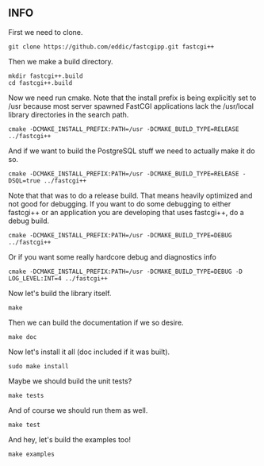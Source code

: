 ## INFO ##


First we need to clone.

    git clone https://github.com/eddic/fastcgipp.git fastcgi++

Then we make a build directory.

    mkdir fastcgi++.build
    cd fastcgi++.build

Now we need run cmake. Note that the install prefix is being explicitly set to
/usr because most server spawned FastCGI applications lack the /usr/local
library directories in the search path.

    cmake -DCMAKE_INSTALL_PREFIX:PATH=/usr -DCMAKE_BUILD_TYPE=RELEASE ../fastcgi++

And if we want to build the PostgreSQL stuff we need to actually make it do so.

    cmake -DCMAKE_INSTALL_PREFIX:PATH=/usr -DCMAKE_BUILD_TYPE=RELEASE -DSQL=true ../fastcgi++

Note that that was to do a release build. That means heavily optimized and not
good for debugging. If you want to do some debugging to either fastcgi++ or an
application you are developing that uses fastcgi++, do a debug build.

    cmake -DCMAKE_INSTALL_PREFIX:PATH=/usr -DCMAKE_BUILD_TYPE=DEBUG ../fastcgi++

Or if you want some really hardcore debug and diagnostics info

    cmake -DCMAKE_INSTALL_PREFIX:PATH=/usr -DCMAKE_BUILD_TYPE=DEBUG -D LOG_LEVEL:INT=4 ../fastcgi++

Now let's build the library itself.

    make

Then we can build the documentation if we so desire.

    make doc

Now let's install it all (doc included if it was built).

    sudo make install

Maybe we should build the unit tests?

    make tests

And of course we should run them as well.

    make test

And hey, let's build the examples too!

    make examples
